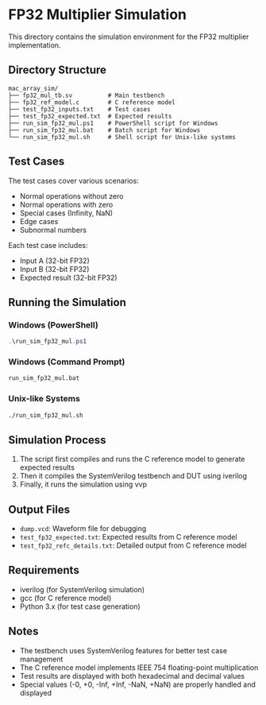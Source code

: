 # FP32 Multiplier Simulation

This directory contains the simulation environment for the FP32 multiplier implementation.

## Directory Structure

```
mac_array_sim/
├── fp32_mul_tb.sv          # Main testbench
├── fp32_ref_model.c        # C reference model
├── test_fp32_inputs.txt    # Test cases
├── test_fp32_expected.txt  # Expected results
├── run_sim_fp32_mul.ps1    # PowerShell script for Windows
├── run_sim_fp32_mul.bat    # Batch script for Windows
└── run_sim_fp32_mul.sh     # Shell script for Unix-like systems
```

## Test Cases

The test cases cover various scenarios:
- Normal operations without zero
- Normal operations with zero
- Special cases (Infinity, NaN)
- Edge cases
- Subnormal numbers

Each test case includes:
- Input A (32-bit FP32)
- Input B (32-bit FP32)
- Expected result (32-bit FP32)

## Running the Simulation

### Windows (PowerShell)
```powershell
.\run_sim_fp32_mul.ps1
```

### Windows (Command Prompt)
```cmd
run_sim_fp32_mul.bat
```

### Unix-like Systems
```bash
./run_sim_fp32_mul.sh
```

## Simulation Process

1. The script first compiles and runs the C reference model to generate expected results
2. Then it compiles the SystemVerilog testbench and DUT using iverilog
3. Finally, it runs the simulation using vvp

## Output Files

- `dump.vcd`: Waveform file for debugging
- `test_fp32_expected.txt`: Expected results from C reference model
- `test_fp32_refc_details.txt`: Detailed output from C reference model

## Requirements

- iverilog (for SystemVerilog simulation)
- gcc (for C reference model)
- Python 3.x (for test case generation)

## Notes

- The testbench uses SystemVerilog features for better test case management
- The C reference model implements IEEE 754 floating-point multiplication
- Test results are displayed with both hexadecimal and decimal values
- Special values (-0, +0, -Inf, +Inf, -NaN, +NaN) are properly handled and displayed 